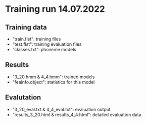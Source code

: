 # Training run 14.07.2022

## Training data

* "train.flst": training files
* "test.flst": training evaluation files
* "classes.txt": phoneme models

## Results

* "3_20.hmm & 4_4.hmm": trained models
* "feainfo.object": statistics for this model

## Evalutation

* "3_20_eval.txt & 4_4_eval.txt": evaluation output
* "results_3_20.html & results_4_4.html": detailed evaluation data


